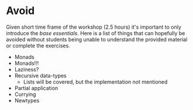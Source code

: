 # Avoid

Given short time frame of the workshop (2.5 hours) it's important to only introduce the _base essentials_.
Here is a list of things that can hopefully be avoided without students being unable to understand
the provided material or complete the exercises.

- Monads
- Monads!!!
- Laziness?
- Recursive data-types
  - Lists will be covered, but the implementation not mentioned
- Partial application
- Currying
- Newtypes
